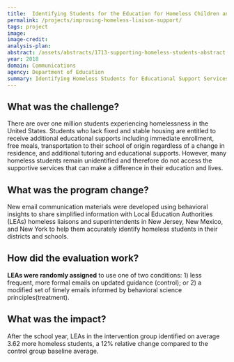 ```yaml
---
title:  Identifying Students for the Education for Homeless Children and Youth Program
permalink: /projects/improving-homeless-liaison-support/
tags: project
image:
image-credit:
analysis-plan: 
abstract: /assets/abstracts/1713-supporting-homeless-students-abstract.pdf
year: 2018
domain: Communications
agency: Department of Education
summary: Identifying Homeless Students for Educational Support Services
---
```

## What was the challenge?

There are over one million students experiencing homelessness in the United States. Students who lack fixed and stable housing are entitled to receive additional educational supports including immediate enrollment, free meals, transportation to their school of origin regardless of a change in residence, and additional tutoring and educational supports. However, many homeless students remain unidentified and therefore do not access the supportive services that can make a difference in their education and lives.

## What was the program change?

New email communication materials were developed using behavioral insights to share simplified information with Local Education Authorities (LEAs) homeless liaisons and superintendents in New Jersey, New Mexico, and New York to help them accurately identify homeless students in their districts and schools.

## How did the evaluation work?

<b>LEAs were randomly assigned</b> to use one of two conditions: 1) less frequent, more formal emails on updated guidance (control); or 2) a modified set of timely emails informed by behavioral science principles(treatment).

## What was the impact?

After the school year, LEAs in the intervention group identified on average 3.62 more homeless students, a 12% relative change compared to the control group baseline average.
